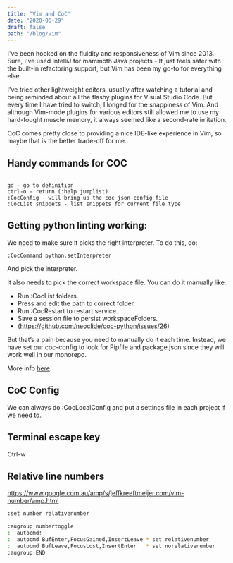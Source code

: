 ```yaml
---
title: "Vim and CoC"
date: "2020-06-29"
draft: false
path: "/blog/vim"
---
```


I've been hooked on the fluidity and responsiveness of Vim since 2013. 
Sure, I've used IntelliJ for mammoth Java projects - It just feels safer with the built-in refactoring support, but Vim has been my go-to for everything else

I've tried other lightweight editors, usually after watching a tutorial and being reminded about all the flashy plugins for Visual Studio Code.
But every time I have tried to switch, I longed for the snappiness of Vim.
And although Vim-mode plugins for various editors still allowed me to use my hard-fought muscle memory, it always seemed like a second-rate imitation.

CoC comes pretty close to providing a nice IDE-like experience in Vim, so maybe that is the better trade-off for me..


## Handy commands for COC

```

gd - go to definition
ctrl-o - return (:help jumplist)
:CocConfig - will bring up the coc json config file
:CocList snippets - list snippets for current file type
```


## Getting python linting working:

We need to make sure it picks the right interpreter. To do this, do:

```
:CocCommand python.setInterpreter
```

And pick the interpreter.

It also needs to pick the correct workspace file. You can do it manually like:
- Run :CocList folders.
- Press <cr> and edit the path to correct folder.
- Run :CocRestart to restart service.
- Save a session file to persist workspaceFolders.
- (https://github.com/neoclide/coc-python/issues/26)

But that’s a pain because you need to manually do it each time.
Instead, we have set our coc-config to look for Pipfile and package.json since they will work well in our monorepo.

More info [here](https://github.com/neoclide/coc.nvim/wiki/Using-workspaceFolders).


## CoC Config

We can always do :CocLocalConfig and put a settings file in each project if we need to.


## Terminal escape key
Ctrl-w


## Relative line numbers

https://www.google.com.au/amp/s/jeffkreeftmeijer.com/vim-number/amp.html

```sh
:set number relativenumber

:augroup numbertoggle
:  autocmd!
:  autocmd BufEnter,FocusGained,InsertLeave * set relativenumber
:  autocmd BufLeave,FocusLost,InsertEnter   * set norelativenumber
:augroup END
```
